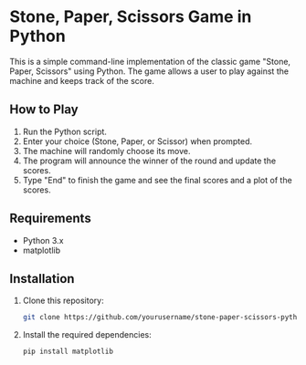 # Stone, Paper, Scissors Game in Python

This is a simple command-line implementation of the classic game "Stone, Paper, Scissors" using Python. The game allows a user to play against the machine and keeps track of the score.

## How to Play

1. Run the Python script.
2. Enter your choice (Stone, Paper, or Scissor) when prompted.
3. The machine will randomly choose its move.
4. The program will announce the winner of the round and update the scores.
5. Type "End" to finish the game and see the final scores and a plot of the scores.

## Requirements

- Python 3.x
- matplotlib

## Installation

1. Clone this repository:
   ```bash
   git clone https://github.com/yourusername/stone-paper-scissors-python.git

2. Install the required dependencies:
   ```bash
   pip install matplotlib
